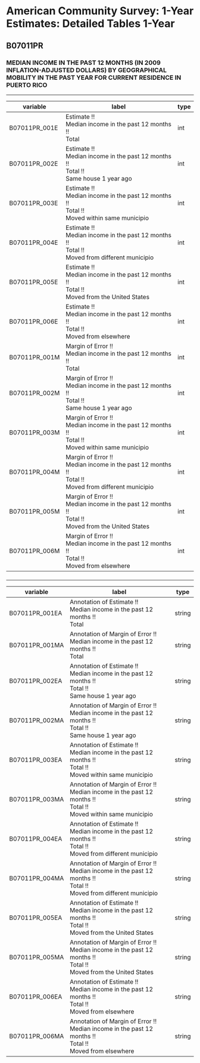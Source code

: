 # American Community Survey: 1-Year Estimates: Detailed Tables 1-Year

## B07011PR

### MEDIAN INCOME IN THE PAST 12 MONTHS (IN 2009 INFLATION-ADJUSTED DOLLARS) BY GEOGRAPHICAL MOBILITY IN THE PAST YEAR FOR CURRENT RESIDENCE IN PUERTO RICO

___

| variable | label | type |
| ----- | ----- | ----- |
| B07011PR_001E | Estimate !!<br>Median income in the past 12 months !!<br>Total | int |
| B07011PR_002E | Estimate !!<br>Median income in the past 12 months !!<br>Total !!<br>Same house 1 year ago | int |
| B07011PR_003E | Estimate !!<br>Median income in the past 12 months !!<br>Total !!<br>Moved within same municipio | int |
| B07011PR_004E | Estimate !!<br>Median income in the past 12 months !!<br>Total !!<br>Moved from different municipio | int |
| B07011PR_005E | Estimate !!<br>Median income in the past 12 months !!<br>Total !!<br>Moved from the United States | int |
| B07011PR_006E | Estimate !!<br>Median income in the past 12 months !!<br>Total !!<br>Moved from elsewhere | int |
| B07011PR_001M | Margin of Error !!<br>Median income in the past 12 months !!<br>Total | int |
| B07011PR_002M | Margin of Error !!<br>Median income in the past 12 months !!<br>Total !!<br>Same house 1 year ago | int |
| B07011PR_003M | Margin of Error !!<br>Median income in the past 12 months !!<br>Total !!<br>Moved within same municipio | int |
| B07011PR_004M | Margin of Error !!<br>Median income in the past 12 months !!<br>Total !!<br>Moved from different municipio | int |
| B07011PR_005M | Margin of Error !!<br>Median income in the past 12 months !!<br>Total !!<br>Moved from the United States | int |
| B07011PR_006M | Margin of Error !!<br>Median income in the past 12 months !!<br>Total !!<br>Moved from elsewhere | int |
### 

___

| variable | label | type |
| ----- | ----- | ----- |
| B07011PR_001EA | Annotation of Estimate !!<br>Median income in the past 12 months !!<br>Total | string |
| B07011PR_001MA | Annotation of Margin of Error !!<br>Median income in the past 12 months !!<br>Total | string |
| B07011PR_002EA | Annotation of Estimate !!<br>Median income in the past 12 months !!<br>Total !!<br>Same house 1 year ago | string |
| B07011PR_002MA | Annotation of Margin of Error !!<br>Median income in the past 12 months !!<br>Total !!<br>Same house 1 year ago | string |
| B07011PR_003EA | Annotation of Estimate !!<br>Median income in the past 12 months !!<br>Total !!<br>Moved within same municipio | string |
| B07011PR_003MA | Annotation of Margin of Error !!<br>Median income in the past 12 months !!<br>Total !!<br>Moved within same municipio | string |
| B07011PR_004EA | Annotation of Estimate !!<br>Median income in the past 12 months !!<br>Total !!<br>Moved from different municipio | string |
| B07011PR_004MA | Annotation of Margin of Error !!<br>Median income in the past 12 months !!<br>Total !!<br>Moved from different municipio | string |
| B07011PR_005EA | Annotation of Estimate !!<br>Median income in the past 12 months !!<br>Total !!<br>Moved from the United States | string |
| B07011PR_005MA | Annotation of Margin of Error !!<br>Median income in the past 12 months !!<br>Total !!<br>Moved from the United States | string |
| B07011PR_006EA | Annotation of Estimate !!<br>Median income in the past 12 months !!<br>Total !!<br>Moved from elsewhere | string |
| B07011PR_006MA | Annotation of Margin of Error !!<br>Median income in the past 12 months !!<br>Total !!<br>Moved from elsewhere | string |

